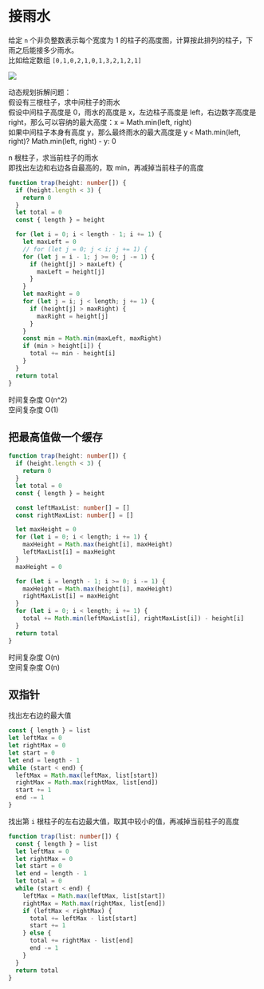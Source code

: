 # 接雨水

给定 `n` 个非负整数表示每个宽度为 1 的柱子的高度图，计算按此排列的柱子，下雨之后能接多少雨水。  
比如给定数组 `[0,1,0,2,1,0,1,3,2,1,2,1]`

![](https://camo.githubusercontent.com/58976208636832cb4a54c7c23c9f19910799c5c4fa2f42b07bfd3d5dd53ebfcf/68747470733a2f2f702e697069632e7669702f63676867626e2e6a7067)

动态规划拆解问题：  
假设有三根柱子，求中间柱子的雨水  
假设中间柱子高度是 0，雨水的高度是 x，左边柱子高度是 left，右边数字高度是 right，那么可以容纳的最大高度：x = Math.min(left, right)  
如果中间柱子本身有高度 y，那么最终雨水的最大高度是 y `<` Math.min(left, right)? Math.min(left, right) - y: 0

n 根柱子，求当前柱子的雨水  
即找出左边和右边各自最高的，取 min，再减掉当前柱子的高度

```ts
function trap(height: number[]) {
  if (height.length < 3) {
    return 0
  }
  let total = 0
  const { length } = height

  for (let i = 0; i < length - 1; i += 1) {
    let maxLeft = 0
    // for (let j = 0; j < i; j += 1) {
    for (let j = i - 1; j >= 0; j -= 1) {
      if (height[j] > maxLeft) {
        maxLeft = height[j]
      }
    }
    let maxRight = 0
    for (let j = i; j < length; j += 1) {
      if (height[j] > maxRight) {
        maxRight = height[j]
      }
    }
    const min = Math.min(maxLeft, maxRight)
    if (min > height[i]) {
      total += min - height[i]
    }
  }
  return total
}
```

时间复杂度 O(n^2)  
空间复杂度 O(1)

## 把最高值做一个缓存

```ts
function trap(height: number[]) {
  if (height.length < 3) {
    return 0
  }
  let total = 0
  const { length } = height

  const leftMaxList: number[] = []
  const rightMaxList: number[] = []

  let maxHeight = 0
  for (let i = 0; i < length; i += 1) {
    maxHeight = Math.max(height[i], maxHeight)
    leftMaxList[i] = maxHeight
  }
  maxHeight = 0

  for (let i = length - 1; i >= 0; i -= 1) {
    maxHeight = Math.max(height[i], maxHeight)
    rightMaxList[i] = maxHeight
  }
  for (let i = 0; i < length; i += 1) {
    total += Math.min(leftMaxList[i], rightMaxList[i]) - height[i]
  }
  return total
}
```

时间复杂度 O(n)  
空间复杂度 O(n)

## 双指针

找出左右边的最大值

```ts
const { length } = list
let leftMax = 0
let rightMax = 0
let start = 0
let end = length - 1
while (start < end) {
  leftMax = Math.max(leftMax, list[start])
  rightMax = Math.max(rightMax, list[end])
  start += 1
  end -= 1
}
```

找出第 `i` 根柱子的左右边最大值，取其中较小的值，再减掉当前柱子的高度

```ts
function trap(list: number[]) {
  const { length } = list
  let leftMax = 0
  let rightMax = 0
  let start = 0
  let end = length - 1
  let total = 0
  while (start < end) {
    leftMax = Math.max(leftMax, list[start])
    rightMax = Math.max(rightMax, list[end])
    if (leftMax < rightMax) {
      total += leftMax - list[start]
      start += 1
    } else {
      total += rightMax - list[end]
      end -= 1
    }
  }
  return total
}
```
